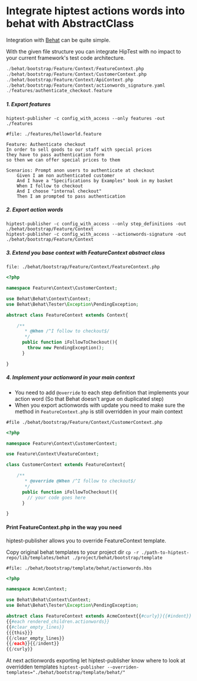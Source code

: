 Integrate hiptest actions words into behat with AbstractClass
=====================

Integration with [Behat](https://github.com/Behat/Behat) can be quite simple.

With the given file structure you can integrate HipTest with no impact to your current framework's test code architecture. 

```php
./behat/bootstrap/Feature/Context/FeatureContext.php
./behat/bootstrap/Feature/Context/CustomerContext.php
./behat/bootstrap/Feature/Context/ApiContext.php
./behat/bootstrap/Feature/Context/actionwords_signature.yaml
./features/authenticate_checkout.feature
```

##### 1. Export features

```
hiptest-publisher -c config_with_access --only features -out ./features
```
```gherkin
#file: ./features/helloworld.feature

Feature: Authenticate checkout
In order to sell goods to our staff with special prices
they have to pass authentication form
so then we can offer special prices to them

Scenarios: Prompt anon users to authenticate at checkout
    Given I am non authenticated customer
    And I have a "Specifications by Examples" book in my basket
    When I follow to checkout
    And I choose "internal checkout"
    Then I am prompted to pass authentication
```
##### 2. Export action words
```
hiptest-publisher -c config_with_access --only step_definitions -out ./behat/bootstrap/Feature/Context
hiptest-publisher -c config_with_access --actionwords-signature -out ./behat/bootstrap/Feature/Context

```
##### 3. Extend you base context with FeatureContext abstract class
`file: ./behat/bootstrap/Feature/Context/FeatureContext.php`
```php
<?php

namespace Feature\Context\CustomerContext;

use Behat\Behat\Context\Context;
use Behat\Behat\Tester\Exception\PendingException;

abstract class FeatureContext extends Context{

    /**
       * @When /^I follow to checkout$/
       */
      public function iFollowToCheckout(){
        throw new PendingException();
      }

}
```

##### 4. Implement your actionword in your main context

- You need to add `@override` to each step definition that implements your action word 
 (So that Behat doesn't argue on duplicated step)
- When you export actionwords with update you need to make sure
 the method in `FeatureContext.php` is still overridden in your main context 

`#file ./behat/bootstrap/Feature/Context/CustomerContext.php`
```php
<?php

namespace Feature\Context\CustomerContext;

use Feature\Context\FeatureContext;

class CustomerContext extends FeatureContext{

    /**
       * @override @When /^I follow to checkout$/
       */
      public function iFollowToCheckout(){
        // your code goes here
      }

}
```

#### Print FeatureContext.php in the way you need

hiptest-publisher allows you to override FeatureContext template.

Copy original behat templates to your project dir
`cp -r ./path-to-hiptest-repo/lib/templates/behat ./project/behat/bootstrap/template`

`#file: ./behat/bootstrap/template/behat/actionwords.hbs`

```php
<?php

namespace Acme\Context;

use Behat\Behat\Context\Context;
use Behat\Behat\Tester\Exception\PendingException;

abstract class FeatureContext extends AcmeContext{{#curly}}{{#indent}}
{{#each rendered_children.actionwords}}
{{#clear_empty_lines}}
{{{this}}}
{{/clear_empty_lines}}
{{/each}}{{/indent}}
{{/curly}}
```
At next actionwords exporting let hiptest-publisher know where to look at overridden templates
`hiptest-publisher --overriden-templates="./behat/bootstrap/template/behat/"`